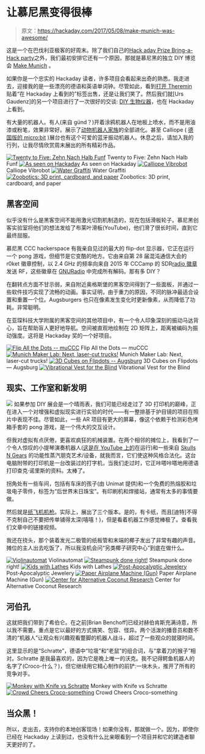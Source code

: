 # 让慕尼黑变得很棒

> 原文：<https://hackaday.com/2017/05/08/make-munich-was-awesome/>

这是一个在巴伐利亚极客的好周末。除了我们自己的[Hack aday Prize Bring-a-Hack party](http://hackaday.com/2017/05/05/dont-forget-bring-a-hack-munich-is-tonight/)之外，我们最初安排它还有一个原因，那就是慕尼黑的独立 DIY 博览会 [Make Munich](http://make-munich.de/english/) 。

如果你是一个忠实的 Hackaday 读者，许多项目会看起来出奇的熟悉。我走进去，迎接我的是一些漂亮的德语和英语单词钟。尽管如此，看到[打开 Theremin](http://hackaday.com/2016/01/24/finally-a-modern-theremin/) 贴着“在 Hackaday 上看到的”标签出售，还是让我们笑了。然后我们就[Urs Gaudenz]的另一个项目进行了一次很好的交谈: [DIY 生物仪器](http://hackaday.com/2017/01/16/microfluidics-frogger-is-a-game-changer-for-diy-biology/)，也在 Hackaday 上看到。

有大量的机器人。有人(来自 günd？)开着涂鸦机器人在地板上喷水，而不是用油漆或粉笔，效果非常好。展示了[动物机器人家族](http://zoobotics.de/)的全部进化。甚至 Calliope ( [德国版的 micro:bit](http://hackaday.com/2016/10/18/germans-react-to-uks-microbit/) )展台也有这个可爱的蓝牙振动机器人。休息之后，请加入我的行列，让我尽情欣赏周末展出的所有精彩作品。

 [![Twenty to Five: Zehn Nach Halb Funf](img/e2117c96e0094070b6417fba69098272.png "DSCF9548")](https://hackaday.com/2017/05/08/make-munich-was-awesome/dscf9548/) Twenty to Five: Zehn Nach Halb Funf [![As seen on Hackaday](img/8f9e624b386ea6cb65812161f96119cb.png "DSCF9636")](https://hackaday.com/dscf9636/) As seen on Hackaday [![Calliope Vibrobot](img/2c3522523aa47b60b33f5600f215d6b7.png "DSCF9576")](https://hackaday.com/dscf9576/) Calliope Vibrobot [![Water Graffiti](img/dfb0f9a8dc1dee2393166eb5f5dec013.png "DSCF9570")](https://hackaday.com/dscf9570/) Water Graffiti [![Zoobotics: 3D print, cardboard, and paper](img/c7ea00943f03ce3f3aa9a4ae217838e1.png "DSCF9565")](https://hackaday.com/dscf9565-2/) Zoobotics: 3D print, cardboard, and paper

## 黑客空间

似乎没有什么是黑客空间不能用激光切割机制造的，现在包括滑板轮子。慕尼黑创客实验室将他们的想法发给了布莱叶滑板(YouTube)，他们滑了很长时间，直到它最终屈服。

慕尼黑 CCC hackerspace 有我亲自见过的最大的 flip-dot 显示器，它正在运行一个 pong 游戏，但细节是它变酷的地方。它由来自第 28 届混沌通信大会的 r0ket 徽章控制，以 2.4 GHz 的频率向来自 2015 年 CCCamp 的 SDR[radio 徽章](https://rad1o.badge.events.ccc.de/)发送 RF，这些徽章在 [GNURadio](http://hackaday.com/2015/11/11/getting-started-with-gnu-radio/) 中完成所有解码。那有多 DIY？

在翻转点方面不甘示弱，来自附近奥格斯堡的黑客空间得到了一些面板，并通过一些软件技巧实现了流畅的动画。事实证明，由于重力的原因，不同的脉冲最适合设置和重置一个位。Augsburgers 也只在像素发生变化时更新像素，从而降低了功耗。非常聪明。

在亚琛科技大学附属的黑客空间的其他项目中，有一个令人印象深刻的振动马达背心，旨在帮助盲人更好地导航。空间被直观地绘制在 2D 矩阵上，距离被编码为振动强度。这将是 Hackaday 奖的一个好项目。

 [![Flip All the Dots -- muCCC](img/67e2abdd50b4b5292b0e9b51aff82e62.png "DSCF9655")](https://hackaday.com/dscf9655/) Flip All the Dots — muCCC [![Munich Maker Lab: Next, laser-cut trucks!](img/34a7276e4201773c136e2aa9768431d4.png "DSCF9644")](https://hackaday.com/dscf9644/) Munich Maker Lab: Next, laser-cut trucks! [![3D Cubes on Flipdots -- Augsburg](img/1fa1f531f4164db07492dd270e0849fd.png "DSCF9657")](https://hackaday.com/dscf9657/) 3D Cubes on Flipdots — Augsburg [![Vibrational Vest for the Blind](img/d52c5f319788f95a1aa05619da38f323.png "DSCF9661")](https://hackaday.com/dscf9661-3/) Vibrational Vest for the Blind

## 现实、工作室和新发明

[![](img/98769c590af227f73ca3295803fcb1d4.png)](https://hackaday.com/wp-content/uploads/2017/05/dscf9600.jpg) 如果参加 DIY 展会是一个晴雨表，我们可能已经走过了 3D 打印机的巅峰，正在进入一个对增强和虚拟现实进行实验的时代——有一整排基于护目镜的项目在照片中表现不佳。尽管如此，一些 AR 项目有更大的屏幕，像这个依赖于检测彩色烤箱手套的 pong 游戏，是一个伟大的交互设计。

但我对虚拟有点厌倦，更喜欢疯狂的机械装置。在两个相邻的摊位上，我看到了一个令人惊叹的小提琴演奏机器人([这是在 YouTube 上的](https://www.youtube.com/watch?v=iRdXqo57ZDs)在运行)和一些来自 [Skulls N Gears](http://www.skulls-n-gears.com/) 的功能性蒸汽朋克艺术/设备，就我而言，它们使这种风格合法化。这台电脑附带的打印机是一台改装过的打字机，当我们走过时，它正咔嗒咔嗒地用德语打印查克·诺里斯的资料。太棒了。

拐角处有一些车间，包括有车床的孩子(由 Unimat 提供)和一个免费的热熔胶和垃圾电子零件，标签为“后世界末日珠宝”。有印刷机和焊接站，通常有太多的事情要做。

然后就是[纸飞机机枪](http://hackaday.com/2017/01/10/paper-airplane-machine-gun-v2-0/)。实际上，展出了三个版本。是的，有卡纸，而且[迪特]不得不克制自己不要把传单铺得太深(嘻嘻！)，但是看着机器工作感觉棒极了。查看我们文章中的链接视频。

我还在挠头，那个装着发光二极管的纸板管和末端的椰子发出了非常有趣的声音。摊位的主人出去吃饭了，所以我没机会问“另类椰子研究中心”到底在做什么。

 [![Violinautomat](img/dcf9720d78eaf3c10b91a7de1ed8e541.png "DSCF9604")](https://hackaday.com/dscf9604/) Violinautomat [![Steampunk done right!](img/b5c020a8137371d26c44e5b95e3b9793.png "DSCF9613")](https://hackaday.com/dscf9613/) Steampunk done right! [![Kids with Lathes](img/3ce79198237f61f960f72fa86f6a0d40.png "DSCF9639")](https://hackaday.com/dscf9639/) Kids with Lathes [![Post-Apocalyptic Jewelery](img/fea79ef70d6cae8a4524ff5884c71dc5.png "DSCF9641")](https://hackaday.com/dscf9641-2/) Post-Apocalyptic Jewelery [![Paper Airplane Machine (Gun)](img/e2b0de6f9c4fe5d75cf173ca701f0e98.png "DSCF9631")](https://hackaday.com/dscf9631/) Paper Airplane Machine (Gun) [![Center for Alternative Coconut Research](img/0257fd27ff2ac04c8a1b7adf4b84ee4b.png "DSCF9577")](https://hackaday.com/dscf9577/) Center for Alternative Coconut Research

## 河伯孔

这就把我们带到了希伯仑。在之前[Brian Benchoff]已经对赫伯肯斯充满诗意，所以我不需要。重点是它以最好的方式搞笑、包容、怪异。两个活泼的播音员和数不清的“机器人”让观众有兴趣观看蹩脚的机器人战斗，超过了一些观众的就寝时间。

这里显示的是“Schratte”，德语中“垃圾”和“老鼠”的组合词，与“拿着刀的猴子”相对。Schratte 是我最喜欢的，因为它是晚上唯一的沃克。我不记得鳄鱼机器人的名字了(Croco-什么？)，但它继续用它精心制作的前铲:一块木头，推开了所有的竞争对手。

 [![Monkey with Knife vs Schratte](img/ba279c2947d65fd2e84fbf4e2ce7b909.png "DSCF9717")](https://hackaday.com/dscf9717-2/) Monkey with Knife vs Schratte [![Crowd Cheers Croco-something](img/7f5bf60521235ffa27be1e567154e851.png "DSCF9790")](https://hackaday.com/dscf9790/) Crowd Cheers Croco-something

## 当众黑！

所以，走出去，支持你的本地创客现场！如果你没有，那就做一个。因为，即使你已经在 Hackaday 上读到过，也没有什么比亲眼看到一个项目并和它的建造者聊天更好的了。